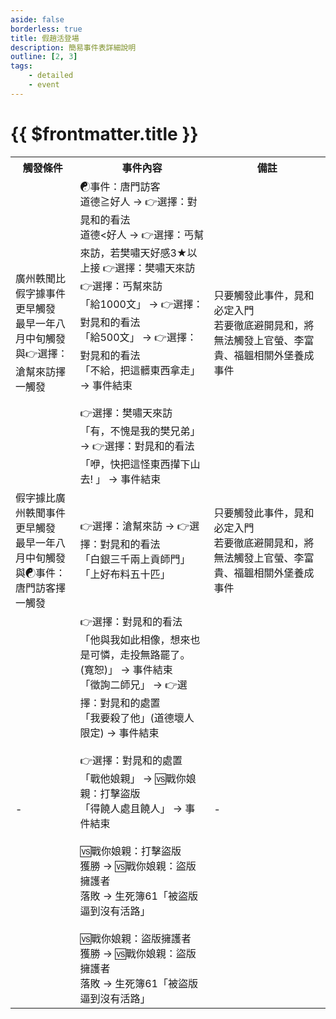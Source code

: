 ```yaml
---
aside: false
borderless: true
title: 假趙活登場
description: 簡易事件表詳細說明
outline: [2, 3]
tags:
    - detailed
    - event
---
```


# {{ $frontmatter.title }}

<Table class="timeline-table">
    <tr class="timeline-header">
        <th>觸發條件</th>
        <th>事件內容</th>
        <th>備註</th>
    </tr>
	<tr>
		<td>
			廣州軼聞比假字據事件更早觸發<br>
			最早一年八月中旬觸發<br>
			與👉選擇：滄幫來訪擇一觸發<br>
		</td>
		<td>
			☯事件：唐門訪客 <br>
			道德≧好人 → 👉選擇：對晁和的看法 <br>
			道德<好人 → 👉選擇：丐幫來訪，若樊嘯天好感3★以上接 👉選擇：樊嘯天來訪
			<br>
			👉選擇：丐幫來訪<br>
			<span title="銀兩-1000、丐幫好感+1">「給1000文」 → 👉選擇：對晁和的看法 </span> <br>
			<span title="銀兩-500">「給500文」 → 👉選擇：對晁和的看法 </span>  <br>
			<span title="處世-1、修養-1、道德-1、丐幫好感-1">「不給，把這髒東西拿走」 → 事件結束</span>  <br>
			<br>
			👉選擇：樊嘯天來訪<br>
			<span title="樊嘯天好感+？">「有，不愧是我的樊兄弟」 → 👉選擇：對晁和的看法 </span> <br>
			<span title="修養-？、處世-？、性情+？、樊嘯天好感-？">「咿，快把這怪東西攆下山去! 」 → 事件結束</span>  <br>
		</td>
		<td>
			只要觸發此事件，晁和必定入門 <br>
			若要徹底避開晁和，將無法觸發上官螢、李富貴、福韞相關外堡養成事件 <br>
		</td>
	</tr>
	<tr>
		<td>
			假字據比廣州軼聞事件更早觸發<br>
			最早一年八月中旬觸發<br>
			與☯事件：唐門訪客擇一觸發<br>
		</td>
		<td>
			👉選擇：滄幫來訪 → 👉選擇：對晁和的看法 <br>
			<span title="門派資產+3000、貢獻+20、唐中翎+2">「白銀三千兩上貢師門」</span> <br>
			<span title="向心+10、唐默鈴+2、貢獻+40、心相+20">「上好布料五十匹」</span>  <br>
		</td>
		<td>
			只要觸發此事件，晁和必定入門 <br>
			若要徹底避開晁和，將無法觸發上官螢、李富貴、福韞相關外堡養成事件 <br>
		</td>
	</tr>
	<tr>
		<td>-</td>
		<td>
			👉選擇：對晁和的看法 <br>
			<span title="道德+3、修養+2、性情-1、處世-1">「他與我如此相像，想來也是可憐，走投無路罷了。(寬恕)」 → 事件結束</span> <br>
			<span title="
唐錚好感+2
唐錚好感夠高：唐錚好感+3
			">「徵詢二師兄」 → 👉選擇：對晁和的處置 </span> <br>
			<span title="道德-1 修養-1 唐錚+1 唐陞-2">「我要殺了他」(道德壞人限定) → 事件結束</span> <br>
			<br>
			👉選擇：對晁和的處置 <br>
			<span title="性情+1、處世+1、心相+20">「戰他娘親」 → 🆚戰你娘親：打擊盜版</span> <br>
			<span title="道德+1、修養+2、處世-1、唐陞+1、唐錚-2">「得饒人處且饒人」 → 事件結束</span> <br>
			<br>
			🆚戰你娘親：打擊盜版<br>
			<span title="武學+2">獲勝 → 🆚戰你娘親：盜版擁護者</span> <br>
			落敗 → 生死簿61「被盜版逼到沒有活路」 <br>
			<br>
			🆚戰你娘親：盜版擁護者<br>
			<span title="武學+4、向心-10、貢獻-40">獲勝 → 🆚戰你娘親：盜版擁護者</span> <br>
			落敗 → 生死簿61「被盜版逼到沒有活路」 <br>
		</td>
		<td>-</td>
	</tr>
</table>






